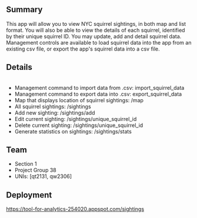 <h2> Summary </h2>

<p>
This app will allow you to view NYC squirrel sightings, in both map and list format. You will also be able to view the details of each squirrel, identified by their unique squirrel ID. You may update, add and detail squirrel data. Management controls are available to load squirrel data into the app from an existing csv file, or export the app's squirrel data into a csv file.
</p>

<p>
<h2> Details </h2>
<ul>
<br>
<li> Management command to import data from .csv: import_squirrel_data
<li> Management command to export data into .csv: export_squirrel_data
<li> Map that displays location of squirrel sightings: /map
<li> All squirrel sightings: /sightings
<li> Add new sighting: /sightings/add
<li> Edit current sighting: /sightings/unique_squirrel_id
<li> Delete current sighting: /sightings/unique_squirrel_id
<li> Generate statistics on sightings: /sightings/stats 
</ul>
</p> 

<p>
<h2> Team </h2>
<ul>
<li> Section 1
<li> Project Group 38
<li> UNIs: [qt2131, qw2306] 
</ul>
</p>

<p>
<h2> Deployment </h2>
<a href= "https://tool-for-analytics-254020.appspot.com/sightings">https://tool-for-analytics-254020.appspot.com/sightings</a>
</p>
